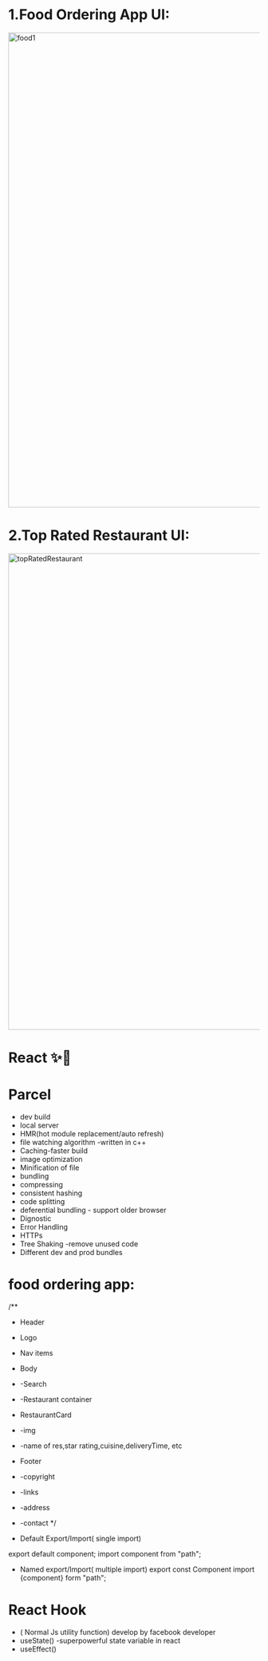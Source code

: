 # 1.Food Ordering App UI:


<img width="953" alt="food1" src="https://github.com/user-attachments/assets/bcc4567f-b563-476c-a31b-d4852ad7243d" />

# 2.Top Rated Restaurant UI:

<img width="956" alt="topRatedRestaurant" src="https://github.com/user-attachments/assets/3a5266fc-4542-4dae-9d59-8ac723790a04" />




# React ✨🎉

# Parcel

- dev build
- local server
- HMR(hot module replacement/auto refresh)
- file watching algorithm -written in c++
- Caching-faster build
- image optimization
- Minification of file
- bundling
- compressing
- consistent hashing
- code splitting
- deferential bundling - support older browser
- Dignostic
- Error Handling
- HTTPs
- Tree Shaking -remove unused code
- Different dev and prod bundles

# food ordering app:

/\*\*

- Header
- Logo
- Nav items
- Body
- -Search
- -Restaurant container
- RestaurantCard
- -img
- -name of res,star rating,cuisine,deliveryTime, etc
- Footer
- -copyright
- -links
- -address
- -contact
  \*/

- Default Export/Import( single import)

export default component;
import component from "path";

- Named export/Import( multiple import)
  export const Component
  import {component} form "path";

# React Hook

- ( Normal Js utility function) develop by facebook developer
- useState() -superpowerful state variable in react
- useEffect()
